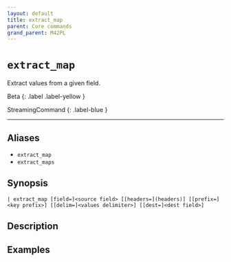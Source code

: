 ```yaml
---
layout: default
title: extract_map
parent: Core commands
grand_parent: M42PL
---
```


# `extract_map`

Extract values from a given field.

Beta
{: .label .label-yellow }

StreamingCommand
{: .label-blue }

---


## Aliases

* `extract_map`
* `extract_maps`

## Synopsis

```shell
| extract_map [field=]<source field> [[headers=](headers)] [[prefix=]<key prefix>] [[delim=]<values delimiter>] [[dest=]<dest field>]
```

## Description

## Examples

